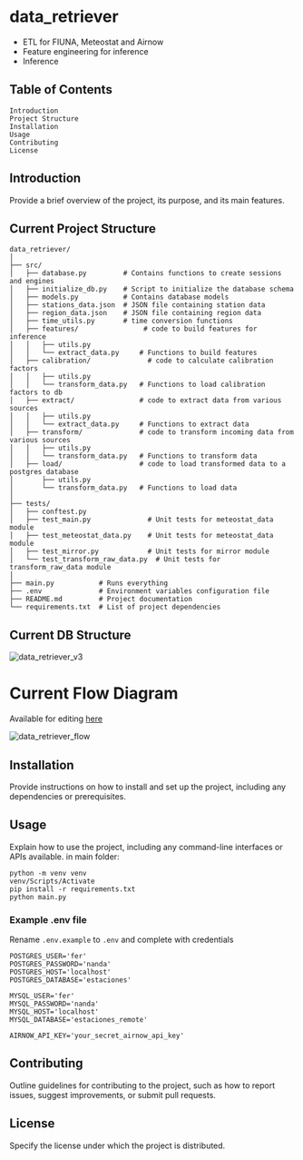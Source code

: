 # data_retriever
 * ETL for FIUNA, Meteostat and Airnow
 * Feature engineering for inference
 * Inference
 
 ## Table of Contents

    Introduction
    Project Structure
    Installation
    Usage
    Contributing
    License

## Introduction

Provide a brief overview of the project, its purpose, and its main features.

## Current Project Structure

```
data_retriever/
│
├── src/
│   ├── database.py         # Contains functions to create sessions and engines
│   ├── initialize_db.py    # Script to initialize the database schema
│   ├── models.py           # Contains database models
│   ├── stations_data.json  # JSON file containing station data
│   ├── region_data.json    # JSON file containing region data
│   ├── time_utils.py       # time conversion functions
│   ├── features/                # code to build features for inference
│   │   ├── utils.py            
│   │   └── extract_data.py     # Functions to build features
│   ├── calibration/              # code to calculate calibration factors
│   │   ├── utils.py            
│   │   └── transform_data.py   # Functions to load calibration factors to db
│   ├── extract/                # code to extract data from various sources
│   │   ├── utils.py            
│   │   └── extract_data.py     # Functions to extract data
│   ├── transform/              # code to transform incoming data from various sources
│   │   ├── utils.py            
│   │   └── transform_data.py   # Functions to transform data
│   ├── load/                   # code to load transformed data to a postgres database
│       ├── utils.py            
│       └── transform_data.py   # Functions to load data
│
├── tests/
│   ├── conftest.py    
│   ├── test_main.py              # Unit tests for meteostat_data module
│   ├── test_meteostat_data.py    # Unit tests for meteostat_data module
│   ├── test_mirror.py            # Unit tests for mirror module
│   └── test_transform_raw_data.py  # Unit tests for transform_raw_data module
│
├── main.py           # Runs everything
├── .env              # Environment variables configuration file
├── README.md         # Project documentation
└── requirements.txt  # List of project dependencies
```

## Current DB Structure
![data_retriever_v3](https://github.com/vnbl/data_retriever/assets/21232496/12fa07db-cf99-4fd2-a578-672e52498e09)

# Current Flow Diagram
Available for editing [here](https://lucid.app/lucidchart/9458c9c0-a69d-435e-8e2a-c308dd53ffb3/edit?viewport_loc=-1888%2C-751%2C3755%2C1602%2C0_0&invitationId=inv_9832203a-f57d-4c0e-8088-e32f409d3b45) 

![data_retriever_flow](https://github.com/vnbl/data_retriever/assets/21232496/6eb560c1-e2f5-4c2b-86d6-0563c217f280)

## Installation

Provide instructions on how to install and set up the project, including any dependencies or prerequisites.

## Usage

Explain how to use the project, including any command-line interfaces or APIs available.
in main folder:
```
python -m venv venv
venv/Scripts/Activate
pip install -r requirements.txt
python main.py
```

### Example .env file
Rename `.env.example` to `.env` and complete with credentials
```
POSTGRES_USER='fer'
POSTGRES_PASSWORD='nanda'
POSTGRES_HOST='localhost'
POSTGRES_DATABASE='estaciones'

MYSQL_USER='fer'
MYSQL_PASSWORD='nanda'
MYSQL_HOST='localhost'
MYSQL_DATABASE='estaciones_remote'

AIRNOW_API_KEY='your_secret_airnow_api_key'
```

## Contributing

Outline guidelines for contributing to the project, such as how to report issues, suggest improvements, or submit pull requests.

## License

Specify the license under which the project is distributed.
